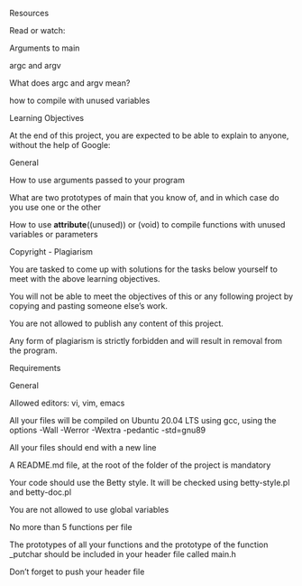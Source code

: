 Resources

Read or watch:



Arguments to main

argc and argv

What does argc and argv mean?

how to compile with unused variables

Learning Objectives

At the end of this project, you are expected to be able to explain to anyone, without the help of Google:



General

How to use arguments passed to your program

What are two prototypes of main that you know of, and in which case do you use one or the other

How to use __attribute__((unused)) or (void) to compile functions with unused variables or parameters

Copyright - Plagiarism

You are tasked to come up with solutions for the tasks below yourself to meet with the above learning objectives.

You will not be able to meet the objectives of this or any following project by copying and pasting someone else’s work.

You are not allowed to publish any content of this project.

Any form of plagiarism is strictly forbidden and will result in removal from the program.

Requirements

General

Allowed editors: vi, vim, emacs

All your files will be compiled on Ubuntu 20.04 LTS using gcc, using the options -Wall -Werror -Wextra -pedantic -std=gnu89

All your files should end with a new line

A README.md file, at the root of the folder of the project is mandatory

Your code should use the Betty style. It will be checked using betty-style.pl and betty-doc.pl

You are not allowed to use global variables

No more than 5 functions per file

The prototypes of all your functions and the prototype of the function _putchar should be included in your header file called main.h

Don’t forget to push your header file


